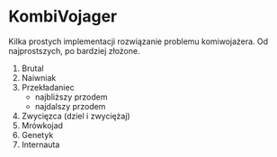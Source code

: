 KombiVojager
============

Kilka prostych implementacji rozwiązanie problemu komiwojażera.
Od najprostszych, po bardziej złożone.

1. Brutal
2. Naiwniak
3. Przekładaniec
    - najbliższy przodem
    - najdalszy przodem
4. Zwycięzca (dziel i zwyciężaj)
5. Mrówkojad
6. Genetyk
7. Internauta
